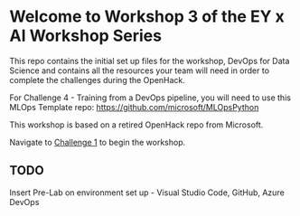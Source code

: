 # Welcome to Workshop 3 of the EY x AI Workshop Series

This repo contains the initial set up files for the workshop, DevOps for Data Science and contains all the resources your team will need in order to complete the challenges during the OpenHack.

For Challenge 4 - Training from a DevOps pipeline, you will need to use this MLOps Template repo: https://github.com/microsoft/MLOpsPython 

This workshop is based on a retired OpenHack repo from Microsoft.

Navigate to [Challenge 1](Challenge1\HOL_Challenge_1.MD) to begin the workshop.

## TODO
Insert Pre-Lab on environment set up - Visual Studio Code, GitHub, Azure DevOps